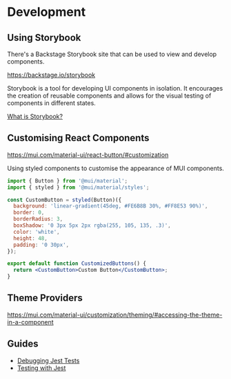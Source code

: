# Development

## Using Storybook

There's a Backstage Storybook site that can be used to view and develop components.

https://backstage.io/storybook

Storybook is a tool for developing UI components in isolation. It encourages the creation of reusable components and allows for the visual testing of components in different states.

[What is Storybook?](https://www.perplexity.ai/search/backstage-storybook-QUfnZxrpQKST1rscB..iww)

## Customising React Components

https://mui.com/material-ui/react-button/#customization

Using styled components to customise the appearance of MUI components.

```jsx
import { Button } from '@mui/material';
import { styled } from '@mui/material/styles';

const CustomButton = styled(Button)({
  background: 'linear-gradient(45deg, #FE6B8B 30%, #FF8E53 90%)',
  border: 0,
  borderRadius: 3,
  boxShadow: '0 3px 5px 2px rgba(255, 105, 135, .3)',
  color: 'white',
  height: 48,
  padding: '0 30px',
});

export default function CustomizedButtons() {
  return <CustomButton>Custom Button</CustomButton>;
}
```

## Theme Providers

https://mui.com/material-ui/customization/theming/#accessing-the-theme-in-a-component

## Guides

- [Debugging Jest Tests](https://backstage.io/docs/tooling/cli/build-system/#debugging-jest-tests)
- [Testing with Jest](https://backstage.io/docs/plugins/testing)
